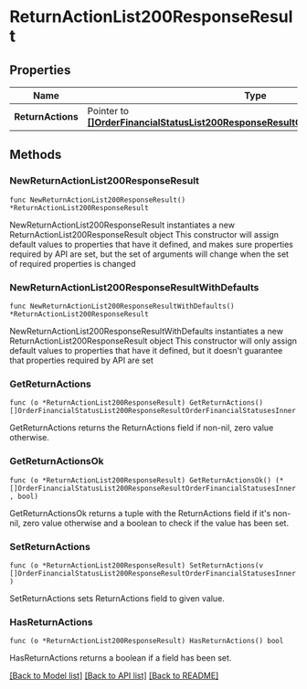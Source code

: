 # ReturnActionList200ResponseResult

## Properties

Name | Type | Description | Notes
------------ | ------------- | ------------- | -------------
**ReturnActions** | Pointer to [**[]OrderFinancialStatusList200ResponseResultOrderFinancialStatusesInner**](OrderFinancialStatusList200ResponseResultOrderFinancialStatusesInner.md) |  | [optional] 

## Methods

### NewReturnActionList200ResponseResult

`func NewReturnActionList200ResponseResult() *ReturnActionList200ResponseResult`

NewReturnActionList200ResponseResult instantiates a new ReturnActionList200ResponseResult object
This constructor will assign default values to properties that have it defined,
and makes sure properties required by API are set, but the set of arguments
will change when the set of required properties is changed

### NewReturnActionList200ResponseResultWithDefaults

`func NewReturnActionList200ResponseResultWithDefaults() *ReturnActionList200ResponseResult`

NewReturnActionList200ResponseResultWithDefaults instantiates a new ReturnActionList200ResponseResult object
This constructor will only assign default values to properties that have it defined,
but it doesn't guarantee that properties required by API are set

### GetReturnActions

`func (o *ReturnActionList200ResponseResult) GetReturnActions() []OrderFinancialStatusList200ResponseResultOrderFinancialStatusesInner`

GetReturnActions returns the ReturnActions field if non-nil, zero value otherwise.

### GetReturnActionsOk

`func (o *ReturnActionList200ResponseResult) GetReturnActionsOk() (*[]OrderFinancialStatusList200ResponseResultOrderFinancialStatusesInner, bool)`

GetReturnActionsOk returns a tuple with the ReturnActions field if it's non-nil, zero value otherwise
and a boolean to check if the value has been set.

### SetReturnActions

`func (o *ReturnActionList200ResponseResult) SetReturnActions(v []OrderFinancialStatusList200ResponseResultOrderFinancialStatusesInner)`

SetReturnActions sets ReturnActions field to given value.

### HasReturnActions

`func (o *ReturnActionList200ResponseResult) HasReturnActions() bool`

HasReturnActions returns a boolean if a field has been set.


[[Back to Model list]](../README.md#documentation-for-models) [[Back to API list]](../README.md#documentation-for-api-endpoints) [[Back to README]](../README.md)


